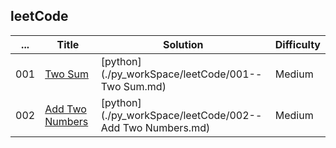 
## leetCode


...    | Title   | Solution  |  Difficulty
-------- | -------- | -------- | --------
001 | [Two Sum](https://oj.leetcode.com/problems/two-sum/) | [python](./py_workSpace/leetCode/001--Two Sum.md) | Medium
002 | [Add Two Numbers](https://oj.leetcode.com/problems/add-two-numbers/) | [python](./py_workSpace/leetCode/002--Add Two Numbers.md) | Medium

